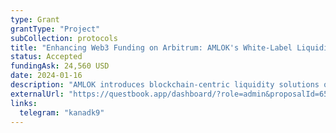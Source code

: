 ```yaml
---
type: Grant
grantType: "Project"
subCollection: protocols
title: "Enhancing Web3 Funding on Arbitrum: AMLOK's White-Label Liquidity Solution"
status: Accepted
fundingAsk: 24,560 USD
date: 2024-01-16
description: "AMLOK introduces blockchain-centric liquidity solutions on Arbitrum, enabling efficient fundraising with unique NFT-based rewards."
externalUrl: "https://questbook.app/dashboard/?role=admin&proposalId=65a58ff31a2427b2010361ed&grantId=0x4494cf7375aa61c9a483259737c14b3dba6c04e6&chainId=10&isRenderingProposalBody=true"
links:
  telegram: "kanadk9"
---
```

